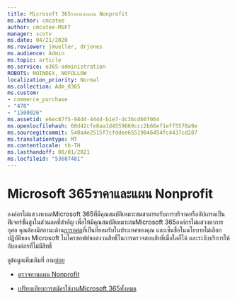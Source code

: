 ```yaml
---
title: Microsoft 365ราคาและแผน Nonprofit
ms.author: cmcatee
author: cmcatee-MSFT
manager: scotv
ms.date: 04/21/2020
ms.reviewer: jmueller, drjones
ms.audience: Admin
ms.topic: article
ms.service: o365-administration
ROBOTS: NOINDEX, NOFOLLOW
localization_priority: Normal
ms.collection: Adm_O365
ms.custom:
- commerce_purchase
- "478"
- "1500026"
ms.assetid: e6ec87f5-98d4-444d-b1e7-dc36cd60f064
ms.openlocfilehash: 60d42cfe8aa1d4559669ccc2b66ef1eff5578a9e
ms.sourcegitcommit: 540a4e2515f7cfddee65519046454fc4437cd287
ms.translationtype: MT
ms.contentlocale: th-TH
ms.lasthandoff: 08/01/2021
ms.locfileid: "53687481"
---
```

# <a name="microsoft-365-for-nonprofit-plans-and-pricing"></a>Microsoft 365ราคาและแผน Nonprofit

องค์กรไม่แสวงหาผลMicrosoft 365ที่มีคุณสมบัติเหมาะสมสามารถรับการบริจาคหรืออัปเกรดเป็นฟีเจอร์ขั้นสูงในส่วนลดที่สําคัญ เพื่อให้มีคุณสมบัติเหมาะสมMicrosoft 365องค์กรไม่แสวงหาการกุศล คุณต้องมีสถานะด้าน[การกุศล](https://go.microsoft.com/fwlink/p/?LinkID=330253)ที่เป็นที่ยอมรับในประเทศของคุณ และเซ็นชื่อในนโยบายไม่เลือกปฏิบัติของ Microsoft ไมโครซอฟท์ขอสงวนสิทธิ์ในการตรวจสอบสิทธิ์เมื่อใดก็ได้ และระงับบริการให้กับองค์กรที่ไม่มีสิทธิ์
  
ดูข้อมูลเพิ่มเติมที่ ถาม[บ่อย](https://products.office.com/nonprofit/office-365-nonprofit)
  
- [ตรวจทานแผน Nonprofit](https://products.office.com/nonprofit/office-365-nonprofit-plans-and-pricing?tab=1)

- [เปรียบเทียบการสมัครใช้งานMicrosoft 365ทั้งหมด](https://products.office.com/business/compare-more-office-365-for-business-plans)